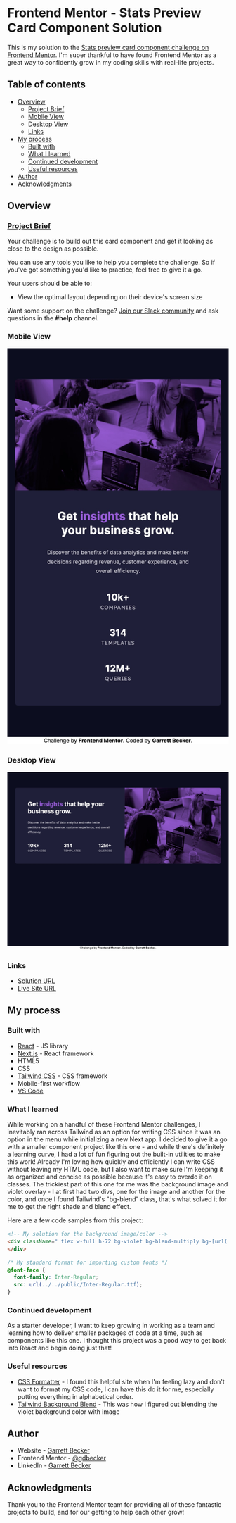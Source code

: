 # Frontend Mentor - Stats Preview Card Component Solution

This is my solution to the [Stats preview card component challenge on Frontend Mentor](https://www.frontendmentor.io/challenges/stats-preview-card-component-8JqbgoU62). I'm super thankful to have found Frontend Mentor as a great way to confidently grow in my coding skills with real-life projects. 

## Table of contents

- [Overview](#overview)
  - [Project Brief](#project-brief)
  - [Mobile View](#mobile-view)
  - [Desktop View](#desktop-view)
  - [Links](#links)
- [My process](#my-process)
  - [Built with](#built-with)
  - [What I learned](#what-i-learned)
  - [Continued development](#continued-development)
  - [Useful resources](#useful-resources)
- [Author](#author)
- [Acknowledgments](#acknowledgments)

## Overview

### [Project Brief](./project%20brief/)

Your challenge is to build out this card component and get it looking as close to the design as possible.

You can use any tools you like to help you complete the challenge. So if you've got something you'd like to practice, feel free to give it a go.

Your users should be able to:

- View the optimal layout depending on their device's screen size

Want some support on the challenge? [Join our Slack community](https://www.frontendmentor.io/slack) and ask questions in the **#help** channel.

### Mobile View

![](./stats-card-mobile.jpg)

### Desktop View

![](./stats-card-desktop.jpg)

### Links

- [Solution URL](https://www.frontendmentor.io/solutions/stats-card-with-next-tailwind-s2UBHsewM6)
- [Live Site URL](https://stats-card-gdbecker.netlify.app)

## My process

### Built with

- [React](https://reactjs.org/) - JS library
- [Next.js](https://nextjs.org) - React framework
- HTML5
- CSS
- [Tailwind CSS](https://tailwindcss.com) - CSS framework
- Mobile-first workflow
- [VS Code](https://code.visualstudio.com)

### What I learned

While working on a handful of these Frontend Mentor challenges, I inevitably ran across Tailwind as an option for writing CSS since it was an option in the menu while initializing a new Next app. I decided to give it a go with a smaller component project like this one - and while there's definitely a learning curve, I had a lot of fun figuring out the built-in utilities to make this work! Already I'm loving how quickly and efficiently I can write CSS without leaving my HTML code, but I also want to make sure I'm keeping it as organized and concise as possible because it's easy to overdo it on classes. The trickiest part of this one for me was the background image and violet overlay - I at first had two divs, one for the image and another for the color, and once I found Tailwind's "bg-blend" class, that's what solved it for me to get the right shade and blend effect. 

Here are a few code samples from this project:

```html
<!-- My solution for the background image/color -->
<div className=" flex w-full h-72 bg-violet bg-blend-multiply bg-[url('../../public/image-header-mobile.jpg')] bg-cover bg-center    bg-no-repeat md:bg-[url('../../public/image-header-desktop.jpg')] md:h-96">
</div>
```

```css
/* My standard format for importing custom fonts */
@font-face {
  font-family: Inter-Regular;
  src: url(../../public/Inter-Regular.ttf);
}
```

### Continued development

As a starter developer, I want to keep growing in working as a team and learning how to deliver smaller packages of code at a time, such as components like this one. I thought this project was a good way to get back into React and begin doing just that!

### Useful resources

- [CSS Formatter](http://www.lonniebest.com/FormatCSS/) - I found this helpful site when I'm feeling lazy and don't want to format my CSS code, I can have this do it for me, especially putting everything in alphabetical order.
- [Tailwind Background Blend](https://tailwindcss.com/docs/background-blend-mode) - This was how I figured out blending the violet background color with image

## Author

- Website - [Garrett Becker]()
- Frontend Mentor - [@gdbecker](https://www.frontendmentor.io/profile/gdbecker)
- LinkedIn - [Garrett Becker](https://www.linkedin.com/in/garrett-becker-923b4a106/)

## Acknowledgments

Thank you to the Frontend Mentor team for providing all of these fantastic projects to build, and for our getting to help each other grow!